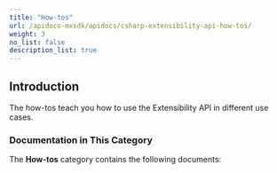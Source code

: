 ```yaml
---
title: "How-tos"
url: /apidocs-mxsdk/apidocs/csharp-extensibility-api-how-tos/
weight: 3
no_list: false
description_list: true
---
```


## Introduction

The how-tos teach you how to use the Extensibility API in different use cases.

### Documentation in This Category

The **How-tos** category contains the following documents:
